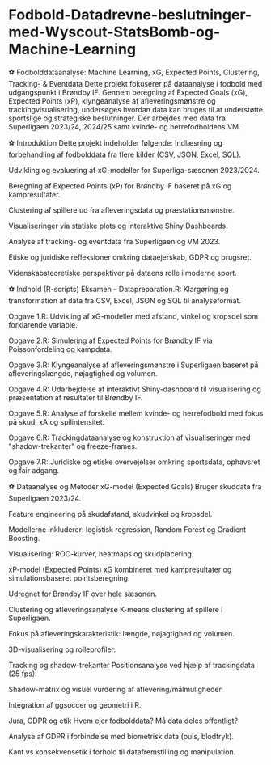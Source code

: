 # Fodbold-Datadrevne-beslutninger-med-Wyscout-StatsBomb-og-Machine-Learning
⚽ Fodbolddataanalyse: Machine Learning, xG, Expected Points, Clustering, Tracking- & Eventdata
Dette projekt fokuserer på dataanalyse i fodbold med udgangspunkt i Brøndby IF. Gennem beregning af Expected Goals (xG), Expected Points (xP), klyngeanalyse af afleveringsmønstre og trackingvisualisering, undersøges hvordan data kan bruges til at understøtte sportslige og strategiske beslutninger. Der arbejdes med data fra Superligaen 2023/24, 2024/25 samt kvinde- og herrefodboldens VM.

⚽ Introduktion
Dette projekt indeholder følgende:
Indlæsning og forbehandling af fodbolddata fra flere kilder (CSV, JSON, Excel, SQL).


Udvikling og evaluering af xG-modeller for Superliga-sæsonen 2023/2024.


Beregning af Expected Points (xP) for Brøndby IF baseret på xG og kampresultater.


Clustering af spillere ud fra afleveringsdata og præstationsmønstre.


Visualiseringer via statiske plots og interaktive Shiny Dashboards.


Analyse af tracking- og eventdata fra Superligaen og VM 2023.


Etiske og juridiske refleksioner omkring dataejerskab, GDPR og brugsret.


Videnskabsteoretiske perspektiver på dataens rolle i moderne sport.



⚽ Indhold (R-scripts)
Eksamen – Datapreparation.R: Klargøring og transformation af data fra CSV, Excel, JSON og SQL til analyseformat.


Opgave 1.R: Udvikling af xG-modeller med afstand, vinkel og kropsdel som forklarende variable.


Opgave 2.R: Simulering af Expected Points for Brøndby IF via Poissonfordeling og kampdata.


Opgave 3.R: Klyngeanalyse af afleveringsmønstre i Superligaen baseret på afleveringslængde, nøjagtighed og volumen.


Opgave 4.R: Udarbejdelse af interaktivt Shiny-dashboard til visualisering og præsentation af resultater til Brøndby IF.


Opgave 5.R: Analyse af forskelle mellem kvinde- og herrefodbold med fokus på skud, xA og spilintensitet.


Opgave 6.R: Trackingdataanalyse og konstruktion af visualiseringer med "shadow-trekanter" og freeze-frames.


Opgave 7.R: Juridiske og etiske overvejelser omkring sportsdata, ophavsret og fair adgang.



⚽ Dataanalyse og Metoder
xG-model (Expected Goals)
Bruger skuddata fra Superligaen 2023/24.


Feature engineering på skudafstand, skudvinkel og kropsdel.


Modellerne inkluderer: logistisk regression, Random Forest og Gradient Boosting.


Visualisering: ROC-kurver, heatmaps og skudplacering.


xP-model (Expected Points)
xG kombineret med kampresultater og simulationsbaseret pointsberegning.


Udregnet for Brøndby IF over hele sæsonen.


Clustering og afleveringsanalyse
K-means clustering af spillere i Superligaen.


Fokus på afleveringskarakteristik: længde, nøjagtighed og volumen.


3D-visualisering og rolleprofiler.


Tracking og shadow-trekanter
Positionsanalyse ved hjælp af trackingdata (25 fps).


Shadow-matrix og visuel vurdering af aflevering/målmuligheder.


Integration af ggsoccer og geometri i R.


Jura, GDPR og etik
Hvem ejer fodbolddata? Må data deles offentligt?


Analyse af GDPR i forbindelse med biometrisk data (puls, blodtryk).


Kant vs konsekvensetik i forhold til datafremstilling og manipulation.





